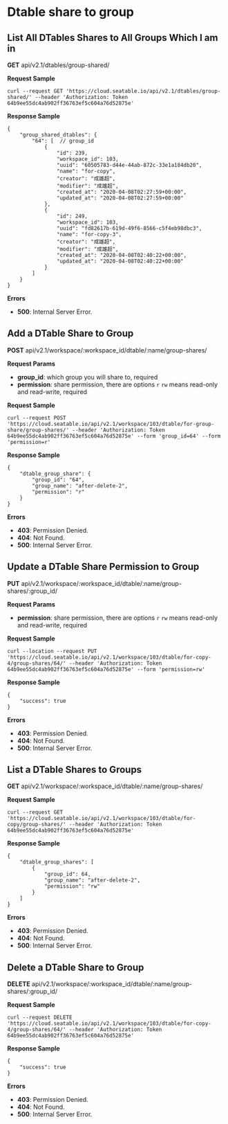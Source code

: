 # Dtable share to group

## List All DTables Shares to All Groups Which I am in

**GET** api/v2.1/dtables/group-shared/

**Request Sample**

```
curl --request GET 'https://cloud.seatable.io/api/v2.1/dtables/group-shared/' --header 'Authorization: Token 64b9ee55dc4ab902ff36763ef5c604a76d52875e'

```

**Response Sample**

```
{
    "group_shared_dtables": {
        "64": [  // group_id
            {
                "id": 239,
                "workspace_id": 103,
                "uuid": "60505783-d44e-44ab-872c-33e1a184db20",
                "name": "for-copy",
                "creator": "成雄超",
                "modifier": "成雄超",
                "created_at": "2020-04-08T02:27:59+00:00",
                "updated_at": "2020-04-08T02:27:59+00:00"
            },
            {
                "id": 249,
                "workspace_id": 103,
                "uuid": "fd82617b-619d-49f6-8566-c5f4eb98dbc3",
                "name": "for-copy-3",
                "creator": "成雄超",
                "modifier": "成雄超",
                "created_at": "2020-04-08T02:40:22+00:00",
                "updated_at": "2020-04-08T02:40:22+00:00"
            }
        ]
    }
}

```

**Errors**

* **500**: Internal Server Error.

## Add a DTable Share to Group

**POST** api/v2.1/workspace/:workspace_id/dtable/:name/group-shares/

**Request Params**

* **group_id**: which group you will share to, required
* **permission**: share permission, there are options `r` `rw` means read-only and read-write, required

**Request Sample**

```
curl --request POST 'https://cloud.seatable.io/api/v2.1/workspace/103/dtable/for-group-share/group-shares/' --header 'Authorization: Token 64b9ee55dc4ab902ff36763ef5c604a76d52875e' --form 'group_id=64' --form 'permission=r'

```

**Response Sample**

```
{
    "dtable_group_share": {
        "group_id": "64",
        "group_name": "after-delete-2",
        "permission": "r"
    }
}

```

**Errors**

* **403**: Permission Denied.
* **404**: Not Found.
* **500**: Internal Server Error.

## Update a DTable Share Permission to Group

**PUT** api/v2.1/workspace/:workspace_id/dtable/:name/group-shares/:group_id/

**Request Params**

* **permission**: share permission, there are options `r` `rw` means read-only and read-write, required

**Request Sample**

```
curl --location --request PUT 'https://cloud.seatable.io/api/v2.1/workspace/103/dtable/for-copy-4/group-shares/64/' --header 'Authorization: Token 64b9ee55dc4ab902ff36763ef5c604a76d52875e' --form 'permission=rw'

```

**Response Sample**

```
{
    "success": true
}

```

**Errors**

* **403**: Permission Denied.
* **404**: Not Found.
* **500**: Internal Server Error.

## List a DTable Shares to Groups

**GET** api/v2.1/workspace/:workspace_id/dtable/:name/group-shares/

**Request Sample**

```
curl --request GET 'https://cloud.seatable.io/api/v2.1/workspace/103/dtable/for-copy/group-shares/' --header 'Authorization: Token 64b9ee55dc4ab902ff36763ef5c604a76d52875e'

```

**Response Sample**

```
{
    "dtable_group_shares": [
        {
            "group_id": 64,
            "group_name": "after-delete-2",
            "permission": "rw"
        }
    ]
}

```

**Errors**

* **403**: Permission Denied.
* **404**: Not Found.
* **500**: Internal Server Error.

## Delete a DTable Share to Group

**DELETE** api/v2.1/workspace/:workspace_id/dtable/:name/group-shares/:group_id/

**Request Sample**

```
curl --request DELETE 'https://cloud.seatable.io/api/v2.1/workspace/103/dtable/for-copy-4/group-shares/64/' --header 'Authorization: Token 64b9ee55dc4ab902ff36763ef5c604a76d52875e'

```

**Response Sample**

```
{
    "success": true
}

```

**Errors**

* **403**: Permission Denied.
* **404**: Not Found.
* **500**: Internal Server Error.



